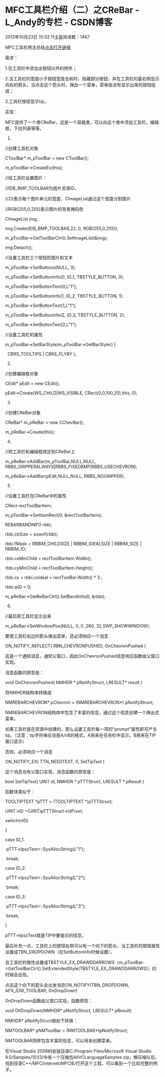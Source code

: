 # MFC工具栏介绍（二）之CReBar - L_Andy的专栏 - CSDN博客

2012年10月23日 15:32:11[卡哥](https://me.csdn.net/L_Andy)阅读数：1467


MFC工具栏用法总结[点击打开链接](http://blog.csdn.net/l_andy/article/details/12943171)

需求：

1.在工具栏中添加出按钮以外的控件；

2.当工具栏的宽度小于按钮宽度总和时，隐藏部分按钮，并在工具栏的最右侧显示向右的箭头，当点击这个箭头时，弹出一个菜单，菜单由没有显示出来的按钮组成；

3.工具栏按钮显示tip。

实现：

MFC提供了一个类CReBar，这是一个容器类，可以向这个类中添加工具栏，编辑框，下拉列表等等。

1.

//创建工具栏对象

CToolBar* m_pToolBar = new CToolBar();

m_pToolBar->CreateEx(this);

//给工具栏设置图片：

//IDB_BMP_TOOLBAR为图片资源ID，

//22表示每个图片单元的宽度，CImageList通过这个宽度分割图片

//RGB(255,0,255)表示图片的背景掩码色

CImageList img;

img.Create(IDB_BMP_TOOLBAR,22, 0, RGB(255,0,255));

m_pToolBar->GetToolBarCtrl().SetImageList(&img);

img.Detach();

//设置工具栏三个按钮的图片和文本

m_pToolBar->SetButtons(NULL, 3);

m_pToolBar->SetButtonInfo(0, ID_1, TBSTYLE_BUTTON, 0);

m_pToolBar->SetButtonText(0,L"1");

m_pToolBar->SetButtonInfo(1, ID_2, TBSTYLE_BUTTON, 1);

m_pToolBar->SetButtonText(1,L"1");

m_pToolBar->SetButtonInfo(2, ID_3, TBSTYLE_BUTTON, 2);

m_pToolBar->SetButtonText(2,L"1");

//设置工具栏的属性

m_pToolBar->SetBarStyle(m_pToolBar->GetBarStyle() |

  CBRS_TOOLTIPS | CBRS_FLYBY );

2.

//创建编辑框对象

CEdit* pEdit = new CEdit();

pEdit->Create(WS_CHILD|WS_VISIBLE, CRect(0,0,100,20),this, 0);

3.

//创建CReBar对象

CReBar* m_pReBar = new CChevBar();

m_pReBar->Create(this);

4.

//把工具栏和编辑框绑定到CReBar上

m_pReBar->AddBar(m_pToolBar,NULL,NULL, RBBS_GRIPPERALWAYS|RBBS_FIXEDBMP|RBBS_USECHEVRON);

m_pReBar->AddBar(pEdit,NULL,NULL, RBBS_NOGRIPPER);

5.

//设置工具栏在CReBar中的属性

CRect rectToolBarItem;

m_pToolBar->GetItemRect(0, &rectToolBarItem);

REBARBANDINFO rbbi;

rbbi.cbSize = sizeof(rbbi);

rbbi.fMask = RBBIM_CHILDSIZE | RBBIM_IDEALSIZE | RBBIM_SIZE | RBBIM_ID;

rbbi.cxMinChild = rectToolBarItem.Width();

rbbi.cyMinChild = rectToolBarItem.Height();

rbbi.cx = rbbi.cxIdeal = rectToolBar.Width() * 3 ;

rbbi.wID = 0;

m_pReBar->GetReBarCtrl().SetBandInfo(0, &rbbi);

6.

//最后把工具栏显示出来

m_pReBar->SetWindowPos(NULL, 0, 0 ,260, 32,SWP_SHOWWINDOW);

要使工具栏右边的箭头弹出菜单，还必须响应一个消息

ON_NOTIFY_REFLECT( RBN_CHEVRONPUSHED, OnChevronPushed )

这是一个通知消息，通知父窗口，因此OnChevronPushed消息响应函数由父窗口实现。

消息函数的原型是：

void OnChevronPushed( NMHDR * pNotifyStruct, LRESULT* result )

将NMHDR结构体转换成

NMREBARCHEVRON* pChevron = (NMREBARCHEVRON*) pNotifyStruct;

NMREBARCHEVRON结构体中包含了丰富的信息，通过这个信息创建一个弹出式菜单。

如果工具栏是在资源中创建的，那么设置工具栏每一项的"prompt"属性即可产生tip。（注意：tip字符串应该是A/nB的格式，A用来在任务栏中显示，B用来在TIP窗口显示）

否则，必须响应一个消息

ON_NOTIFY_EX( TTN_NEEDTEXT, 0, SetTipText )

这个消息也有父窗口实现，消息函数的原型是：

bool SetTipText( UINT id, NMHDR * pTTTStruct, LRESULT * pResult )

函数体类似于：

TOOLTIPTEXT *pTTT = (TOOLTIPTEXT *)pTTTStruct; 

UINT nID =(UINT)pTTTStruct->idFrom; 

switch(nID) 

{

case ID_1:

 pTTT->lpszText=::SysAllocString(L"1");

 break;

case ID_2:

 pTTT->lpszText=::SysAllocString(L"2");

 break;

case ID_3:

 pTTT->lpszText=::SysAllocString(L"3");

 break;

}

pTTT->lpszText就是TIP中要提示的信息。

最后补充一点，工具栏上的按钮右侧可以有一个向下的箭头，当工具栏的按钮属性设置成TBN_DROPDOWN（在SetButtonInfo时候设置），

且工具栏的属性设置成TBSTYLE_EX_DRAWDDARROWS（m_pToolBar->GetToolBarCtrl().SetExtendedStyle(TBSTYLE_EX_DRAWDDARROWS)）的时候会出现。

点击这个向下的箭头会出发消息ON_NOTIFY(TBN_DROPDOWN, AFX_IDW_TOOLBAR, OnDropDown)

OnDropDown函数由父窗口实现，函数原型：

void OnDropDown(NMHDR* pNotifyStruct, LRESULT* pResult)

NMHDR* pNotifyStruct做如下转换：

NMTOOLBAR* pNMToolBar = (NMTOOLBAR*)pNotifyStruct;

NMTOOLBAR同样包含丰富的信息，可以用来创建菜单。

在Visual Studio 2008的安装目录C:/Program Files/Microsoft Visual Studio 9.0/Samples/1033/中有一个压缩包AllVCLanguageSamples.zip，解压缩以后，找到目录C++/MFC/internet/MFCIE/打开这个工程，可以看到一个比较完整的例子。

